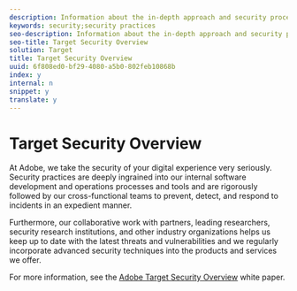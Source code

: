 ```yaml
---
description: Information about the in-depth approach and security procedures implemented by Adobe to bolster the security of your data and Adobe Target experience.
keywords: security;security practices
seo-description: Information about the in-depth approach and security procedures implemented by Adobe to bolster the security of your data and Adobe Target experience.
seo-title: Target Security Overview
solution: Target
title: Target Security Overview
uuid: 6f808ed0-bf29-4080-a5b0-802feb10868b
index: y
internal: n
snippet: y
translate: y
---
```


# Target Security Overview

At Adobe, we take the security of your digital experience very seriously. Security practices are deeply ingrained into our internal software development and operations processes and tools and are rigorously followed by our cross-functional teams to prevent, detect, and respond to incidents in an expedient manner. 

Furthermore, our collaborative work with partners, leading researchers, security research institutions, and other industry organizations helps us keep up to date with the latest threats and vulnerabilities and we regularly incorporate advanced security techniques into the products and services we offer. 

For more information, see the [ Adobe Target Security Overview](http://wwwimages.adobe.com/content/dam/Adobe/en/security/pdfs/AdobeTargetSecurityOverview.pdf) white paper. 

